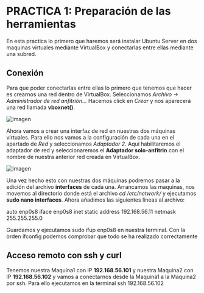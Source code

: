 # PRACTICA 1: Preparación de las herramientas
En esta practica lo primero que haremos será instalar Ubuntu Server en dos maquinas virtuales mediante VirtualBox y conectarlas entre ellas mediante una subred.


## Conexión
Para que poder conectarlas entre ellas lo primero que tenemos que hacer es crearnos una red dentro de VirtualBox. Seleccionamos *Archivo -> Administrador de red anfitrión...* Hacemos click en *Crear* y nos aparecerá una red llamada **vboxnet()**.

![imagen](https://github.com/Antobio17/swap1819/blob/master/practica1/Imagenes/AdminRed.png)

Ahora vamos a crear una interfaz de red en nuestras dos máquinas virtuales. Para ello nos vamos a la configuración de cada una en el apartado de *Red* y seleccionamos *Adaptador 2*. Aquí habilitaremos el adaptador de red y seleccionaremos el **Adaptador solo-anfitrin** con el nombre de nuestra anterior red creada en VirtualBox.

![imagen](https://github.com/Antobio17/swap1819/blob/master/practica1/Imagenes/ConfigRed.png)

Una vez hecho esto con nuestras dos máquinas podremos pasar a la edición del archivo **interfaces** de cada una.
Arrancamos las maquinas, nos movemos al directorio donde está el archivo *cd /etc/network/* y ejecutamos **sudo nano interfaces**. Ahora añadimos las siguientes lineas al archivo:

auto enp0s8
iface enp0s8 inet static
address 192.168.56.11
netmask 255.255.255.0

Guardamos y ejecutamos sudo ifup enp0s8 en nuestra terminal.
Con la orden ifconfig podemos comprobar que todo se ha realizado correctamente

## Acceso remoto con ssh y curl
Tenemos nuestra Maquina1 con IP **192.168.56.101** y nuestra Maquina2 con IP **192.168.56.102** y vamos a conectarnos desde la Maquina1 a la Maquina2 por ssh. Para ello ejecutamos en la terminal ssh 192.168.56.102
